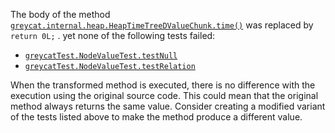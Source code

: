 The body of the method [`greycat.internal.heap.HeapTimeTreeDValueChunk.time()`](https://github.com/datathings/greycat/blob/5ced869407f7612517fc354b41516eb300d8a3f1/greycat/src/main/java/greycat/internal/heap/HeapTimeTreeDValueChunk.java#L84) 
was  replaced by  `return 0L;` . 
yet none of the following tests failed:

*  [`greycatTest.NodeValueTest.testNull`](https://github.com/datathings/greycat/blob/5ced869407f7612517fc354b41516eb300d8a3f1/greycat/src/test/java/greycatTest/NodeValueTest.java)
*  [`greycatTest.NodeValueTest.testRelation`](https://github.com/datathings/greycat/blob/5ced869407f7612517fc354b41516eb300d8a3f1/greycat/src/test/java/greycatTest/NodeValueTest.java)


When the transformed method is executed, there is no difference with the execution using the original source code. This could mean that the original method always returns the same value. 
Consider creating a modified variant of the  tests listed  above to make the method produce a different value.
